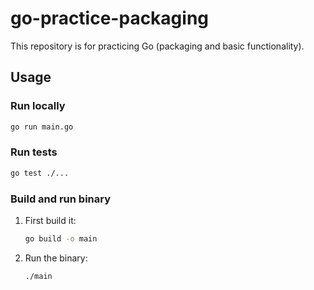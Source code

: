 # go-practice-packaging 

This repository is for practicing Go (packaging and basic functionality).

## Usage

### Run locally

```sh
go run main.go
```

### Run tests

```sh
go test ./...
```

### Build and run binary 

1. First build it:
    ```sh
    go build -o main
    ```

2. Run the binary:
    ```sh
    ./main
    ```
    
